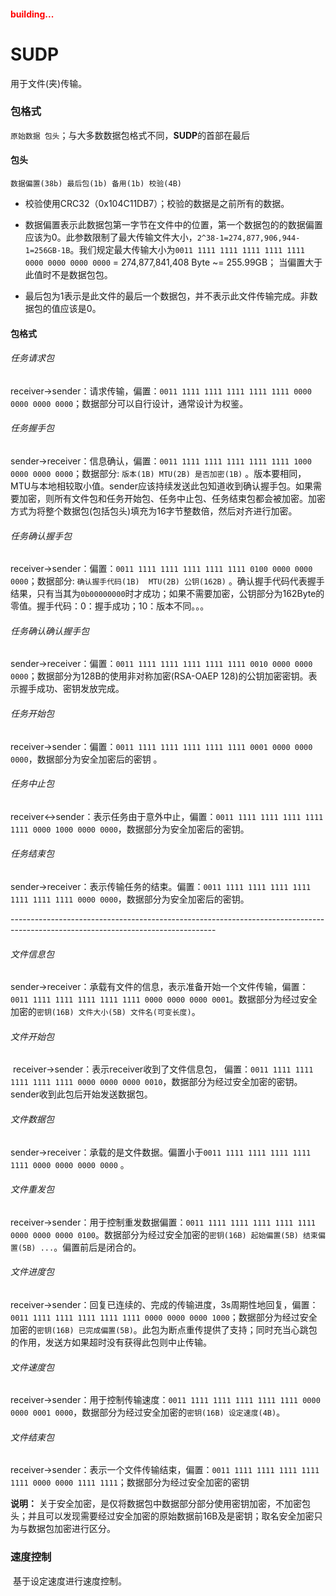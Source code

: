 #### <span style="color:red">building...</span>



# SUDP

用于文件(夹)传输。



### 包格式

​      `原始数据 包头`；与大多数数据包格式不同，**SUDP**的首部在最后

#### 包头

`数据偏置(38b) 最后包(1b) 备用(1b) 校验(4B) `

- 校验使用CRC32（0x104C11DB7）；校验的数据是之前所有的数据。

- 数据偏置表示此数据包第一字节在文件中的位置，第一个数据包的的数据偏置应该为0。此参数限制了最大传输文件大小，`2^38-1=274,877,906,944-1=256GB-1B`。我们规定最大传输大小为`0011 1111 1111 1111 1111 1111 0000 0000 0000 0000` = 274,877,841,408 Byte ~= 255.99GB； 当偏置大于此值时不是数据包包。

- 最后包为1表示是此文件的最后一个数据包，并不表示此文件传输完成。非数据包的值应该是0。

  

#### 包格式



###### 任务请求包

​		receiver->sender：请求传输，偏置：`0011 1111 1111 1111 1111 1111 0000 0000 0000 0000`；数据部分可以自行设计，通常设计为权鉴。

###### 任务握手包

​		sender->receiver：信息确认，偏置：`0011 1111 1111 1111 1111 1111 1000 0000 0000 0000`；数据部分:    `版本(1B) MTU(2B) 是否加密(1B)` 。版本要相同，MTU与本地相较取小值。sender应该持续发送此包知道收到确认握手包。如果需要加密，则所有文件包和任务开始包、任务中止包、任务结束包都会被加密。加密方式为将整个数据包(包括包头)填充为16字节整数倍，然后对齐进行加密。

###### 任务确认握手包

​		receiver->sender：偏置：`0011 1111 1111 1111 1111 1111 0100 0000 0000 0000`；数据部分:    `确认握手代码(1B)  MTU(2B) 公钥(162B)` 。确认握手代码代表握手结果，只有当其为`0b00000000`时才成功；如果不需要加密，公钥部分为162Byte的零值。握手代码：0：握手成功；10：版本不同。。。

###### 任务确认确认握手包

​		sender->receiver：偏置：`0011 1111 1111 1111 1111 1111 0010 0000 0000 0000`；数据部分为128B的使用非对称加密(RSA-OAEP 128)的公钥加密密钥。表示握手成功、密钥发放完成。

###### 任务开始包

​		receiver->sender：偏置：`0011 1111 1111 1111 1111 1111 0001 0000 0000 0000`，数据部分为安全加密后的密钥 。

###### 任务中止包

​		receiver<->sender：表示任务由于意外中止，偏置：`0011 1111 1111 1111 1111 1111 0000 1000 0000 0000`，数据部分为安全加密后的密钥。

###### 任务结束包

​		sender->receiver：表示传输任务的结束。偏置：`0011 1111 1111 1111 1111 1111 1111 1111 0000 0000`，数据部分为安全加密后的密钥。

​                                     ---------------------------------------------------------------------------------------------------------------------------------

######  文件信息包

​    	sender->receiver：承载有文件的信息，表示准备开始一个文件传输，偏置：`0011 1111 1111 1111 1111 1111 0000 0000 0000 0001`。数据部分为经过安全加密的`密钥(16B) 文件大小(5B) 文件名(可变长度)`。

###### 文件开始包

​		receiver->sender：表示receiver收到了文件信息包， 偏置：`0011 1111 1111 1111 1111 1111 0000 0000 0000 0010`，数据部分为经过安全加密的密钥。sender收到此包后开始发送数据包。

###### 文件数据包

​    	sender->receiver：承载的是文件数据。偏置小于`0011 1111 1111 1111 1111 1111 0000 0000 0000 0000` 。

###### 文件重发包

​		receiver->sender：用于控制重发数据偏置：`0011 1111 1111 1111 1111 1111 0000 0000 0000 0100`。数据部分为经过安全加密的`密钥(16B) 起始偏置(5B) 结束偏置(5B) ...`。偏置前后是闭合的。

###### 文件进度包

​		receiver->sender：回复已连续的、完成的传输进度，3s周期性地回复，偏置：`0011 1111 1111 1111 1111 1111 0000 0000 0000 1000`；数据部分为经过安全加密的`密钥(16B) 已完成偏置(5B)`。此包为断点重传提供了支持；同时充当心跳包的作用，发送方如果超时没有获得此包则中止传输。

###### 文件速度包

​		receiver->sender：用于控制传输速度：`0011 1111 1111 1111 1111 1111 0000 0000 0001 0000`，数据部分为经过安全加密的`密钥(16B) 设定速度(4B)`。

###### 文件结束包

​		receiver->sender：表示一个文件传输结束，偏置：`0011 1111 1111 1111 1111 1111 0000 0000 1111 1111`；数据部分为经过安全加密的密钥

**说明：** 关于安全加密，是仅将数据包中数据部分部分使用密钥加密，不加密包头；并且可以发现需要经过安全加密的原始数据前16B及是密钥；取名安全加密只为与数据包加密进行区分。



###  速度控制

​		基于设定速度进行速度控制。
